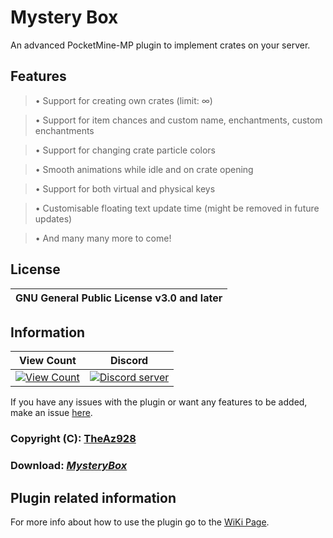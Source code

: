 # Mystery Box

An advanced PocketMine-MP plugin to implement crates on your server.

## Features

> • Support for creating own crates (limit: ∞)

> • Support for item chances and custom name, enchantments, custom enchantments

> • Support for changing crate particle colors

> • Smooth animations while idle and on crate opening

> • Support for both virtual and physical keys


> • Customisable floating text update time (might be removed in future updates)

> • And many many more to come!

## License
| GNU General Public License v3.0 and later |
| :---: |

## Information
| View Count | Discord |
| :---: | :---: |
[![View Count](http://hits.dwyl.io/CubePM/MysteryBox.svg)](http://hits.dwyl.io/CubePM/MysteryBox) | <a href="https://discord.gg/2Nvgysk"><img src="https://discordapp.com/api/guilds/425712766687510528/embed.png" alt="Discord server"/></a> |


If you have any issues with the plugin or want any features to be added, make an issue [here](https://github.com/CubePM/MysteryBox/issues/new).


### Copyright (C): [TheAz928](https://github.com/TheAz928)
### Download: [***MysteryBox***](https://poggit.pmmp.io/ci/CubePM/MysteryBox/MysteryBox)


## Plugin related information
For more info about how to use the plugin go to the [WiKi Page](https://github.com/CubePM/MysteryBox/wiki).
